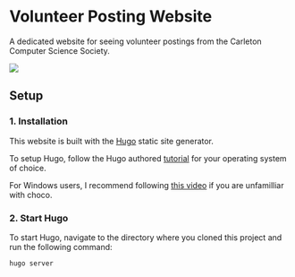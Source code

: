 # Volunteer Posting Website

A dedicated website for seeing volunteer postings from the Carleton Computer Science Society.

<img src="https://i.imgur.com/L3kkwW5.png">


## Setup

### 1. Installation

This website is built with the [Hugo](https://gohugo.io/) static site generator.

To setup Hugo, follow the Hugo authored [tutorial](https://gohugo.io/getting-started/installing/) for your operating system of choice.

For Windows users, I recommend following [this video](https://www.youtube.com/watch?v=G7umPCU-8xc) if you are unfamilliar with choco.

### 2. Start Hugo

To start Hugo, navigate to the directory where you cloned this project and run the following command:

```
hugo server
```
